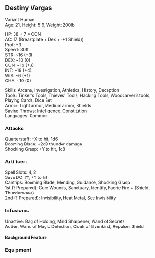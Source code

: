## Destiny Vargas
Variant Human \
Age: 21, Height: 5'9, Weight: 200lb 

HP: 38 + 7 * CON \
AC: 17 (Breastplate + Dex + (+1 Shield)) \
Prof: +3 \
Speed: 30ft\
STR: ~16 (+3) \
DEX: ~10 (0) \
CON: ~16 (+3) \
INT: ~18 (+4) \
WIS: ~6 (+1) \
CHA: ~10 (0) 

Skills: Arcana, Investigation, Athletics, History, Deception \
Tools: Tinker's Tools, Thieves' Tools, Hacking Tools, Woodcarver’s tools, Playing Cards, Dice Set \
Armor: Light armor, Medium armor, Shields \
Saving Throws: Intelligence, Constitution \
Languages: Common

### Attacks
Quarterstaff: +X to hit, 1d6 \
Booming Blade: +2d8 thunder damage \
Shocking Grasp: +Y to hit, 1d8

### Artificer: 
Spell Slots: 4, 2 \
Save DC: ??, +? to hit \
Cantrips: Booming Blade, Mending, Guidance, Shocking Grasp \
1st (? Prepared): Cure Wounds, Sanctuary, Identify, Faerie Fire + (Shield, Thunderwave) \
2nd (? Prepared): Invisibility, Heat Metal, See Invisibility

### Infusions: 
Unactive: Bag of Holding, Mind Sharpener, Wand of Secrets \
Active: Wand of Magic Detection, Cloak of Elvenkind, Repulser Shield

#### Background Feature

### Equipment


